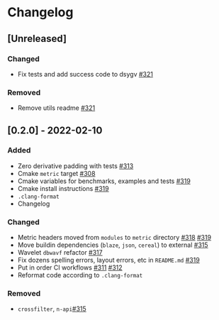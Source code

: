 # Changelog

## [Unreleased]

### Changed

- Fix tests and add success code to dsygv [#321](https://github.com/panda-official/metric/pull/321)

### Removed

- Remove utils readme [#321](https://github.com/panda-official/metric/pull/321)

## [0.2.0] - 2022-02-10

### Added

- Zero derivative padding with tests [#313](https://github.com/panda-official/metric/pull/313)
- Cmake `metric` target [#308](https://github.com/panda-official/metric/pull/308)
- Cmake variables for benchmarks, examples and tests [#319](https://github.com/panda-official/metric/pull/319)
- Cmake install instructions [#319](https://github.com/panda-official/metric/pull/319)
- `.clang-format`
- Changelog

### Changed
- Metric headers moved from `modules` to `metric` directory [#318](https://github.com/panda-official/metric/pull/318)
  [#319](https://github.com/panda-official/metric/pull/319)
- Move buildin dependencies (`blaze`, `json`, `cereal`) to external [#315](https://github.com/panda-official/metric/pull/315)
- Wavelet `dbwavf` refactor [#317](https://github.com/panda-official/metric/pull/317)
- Fix dozens spelling errors, layout errors, etc in `README.md` [#319](https://github.com/panda-official/metric/pull/319)
- Put in order CI workflows [#311](https://github.com/panda-official/metric/pull/311)
  [#312](https://github.com/panda-official/metric/pull/312)
- Reformat code according to `.clang-format`

### Removed
- `crossfilter`, `n-api`[#315](https://github.com/panda-official/metric/pull/315)